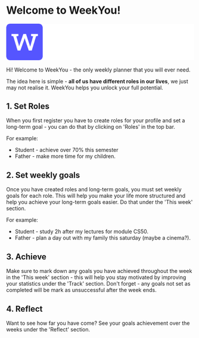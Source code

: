 # Welcome to WeekYou!

![logo](https://github.com/hellowithchicken/CS50-flask/blob/main/static/logo-via-logohub%20(3).png)

Hi! Welcome to WeekYou - the only weekly planner that you will ever need.

The idea here is simple - **all of us have different roles in our lives**, we just may not realise it. WeekYou helps you unlock your full potential.


## 1. Set Roles

When you first register you have to create roles for your profile and set a long-term goal - you can do that by clicking on 'Roles' in the top bar.

For example:
* Student - achieve over 70% this semester
* Father - make more time for my children.

## 2. Set weekly goals

Once you have created roles and long-term goals, you must set weekly goals for each role. This will help you make your life more structured and help you achieve your long-term goals easier. Do that under the 'This week' section.

For example:
* Student - study 2h after my lectures for module CS50.
* Father - plan a day out with my family this saturday (maybe a cinema?).

## 3. Achieve

Make sure to mark down any goals you have achieved throughout the week in the 'This week' section - this will help you stay motivated by improving your statistics under the 'Track' section.  Don't forget - any goals not set as completed will be mark as unsuccessful after the week ends.

## 4. Reflect

Want to see how far you have come? See your goals achievement over the weeks under the 'Reflect' section.
